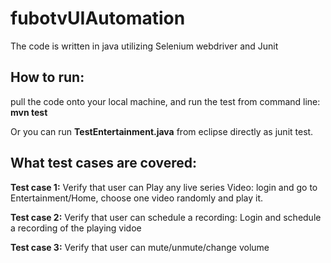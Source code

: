 # fubotvUIAutomation
The code is written in java utilizing Selenium webdriver and Junit

## How to run:
pull the code onto your local machine, and  run the test from command line:
        **mvn test**
    
Or you can run **TestEntertainment.java** from eclipse directly as junit test. 

## What test cases are covered: 
 **Test case 1:** Verify that user can Play any live series Video: login and go to Entertainment/Home, choose one video randomly and play it. 
             
 **Test case 2:**  Verify that user can schedule a recording: Login and schedule a recording of the playing vidoe

 **Test case 3:** Verify that user can mute/unmute/change volume


